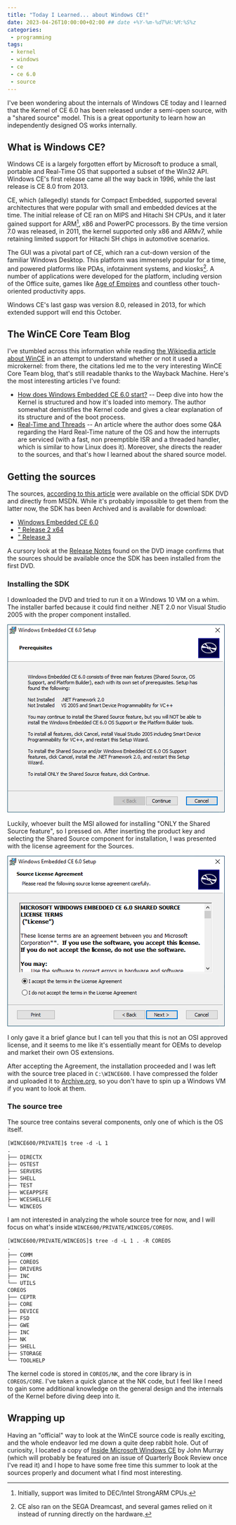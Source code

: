 ```yaml
---
title: "Today I Learned... about Windows CE!" 
date: 2023-04-26T10:00:00+02:00 ## date +%Y-%m-%dT%H:%M:%S%z
categories:
 - programming
tags:
 - kernel 
 - windows
 - ce
 - ce 6.0
 - source
---
```


I've been wondering about the internals of Windows CE today and I learned that the Kernel of CE 6.0 has been released under a semi-open source, with a "shared source" model. This is a great opportunity to learn how an independently designed OS works internally.

## What is Windows CE?

Windows CE is a largely forgotten effort by Microsoft to produce a small, portable and Real-Time OS that supported a subset of the Win32 API. Windows CE's first release came all the way back in 1996, while the last release is CE 8.0 from 2013.

CE, which (allegedly) stands for Compact Embedded, supported several architectures that were popular with small and embedded devices at the time. The initial release of CE ran on MIPS and Hitachi SH CPUs, and it later gained support for ARM[^strongarm], x86 and PowerPC processors. By the time version 7.0 was released, in 2011, the kernel supported only x86 and ARMv7, while retaining limited support for Hitachi SH chips in automotive scenarios.

The GUI was a pivotal part of CE, which ran a cut-down version of the familiar Windows Desktop. This platform was immensely popular for a time, and powered platforms like PDAs, infotainment systems, and kiosks[^dreamcast]. A number of applications were developed for the platform, including version of the Office suite, games like [Age of Empires](https://aoe.heavengames.com/academy/ppc.shtml) and countless other touch-oriented productivity apps.

Windows CE's last gasp was version 8.0, released in 2013, for which extended support will end this October.

[^strongarm]: Initially, support was limited to DEC/Intel StrongARM CPUs.

[^dreamcast]: CE also ran on the SEGA Dreamcast, and several games relied on it instead of running directly on the hardware. 

## The WinCE Core Team Blog

I've stumbled across this information while reading [the Wikipedia article about WinCE]() in an attempt to understand whether or not it used a microkernel: from there, the citations led me to the very interesting WinCE Core Team blog, that's still readable thanks to the Wayback Machine. Here's the most interesting articles I've found:

- [How does Windows Embedded CE 6.0 start?](https://web.archive.org/web/20140515024527/http://blogs.msdn.com/b/ce_base/archive/2007/11/26/how-does-windows-embedded-ce-6.0-start_3f00_.aspx) -- Deep dive into how the Kernel is structured and how it's loaded into memory. The author somewhat demistifies the Kernel code and gives a clear explanation of its structure and of the boot process.
- [Real-Time and Threads](https://web.archive.org/web/20140515024351/http://blogs.msdn.com/b/ce_base/archive/2005/08/31/458474.aspx) -- An article where the author does some Q&A regarding the Hard Real-Time nature of the OS and how the interrupts are serviced (with a fast, non preemptible ISR and a threaded handler, which is similar to how Linux does it). Moreover, she directs the reader to the sources, and that's how I learned about the shared source model.

## Getting the sources

The sources, [according to this article](https://web.archive.org/web/20120820002206/http://www.windowsfordevices.com/c/a/News/Special-Report-Windows-CE-6-arrives-with-100-kernel-source/) were available on the official SDK DVD and directly from MSDN. While it's probably impossible to get them from the latter now, the SDK has been Archived and is available for download:

- [Windows Embedded CE 6.0](https://archive.org/details/en_windows_embedded_ce_6.0_dvd)
- [" Release 2 x64](https://archive.org/details/en_windows_embedded_ce_6.0_r2_x64_dvd_x13-95609)
- [" Release 3](https://archive.org/details/en_windows_embedded_ce_6.0_r3_dvd__x16-28730)

A cursory look at the [Release Notes](https://ia804506.us.archive.org/view_archive.php?archive=/31/items/en_windows_embedded_ce_6.0_dvd/en_windows_embedded_ce_6.0_dvd.iso&file=release%20notes.htm) found on the DVD image confirms that the sources should be available once the SDK has been installed from the first DVD.

### Installing the SDK

I downloaded the DVD and tried to run it on a Windows 10 VM on a whim. The installer barfed because it could find neither .NET 2.0 nor Visual Studio 2005 with the proper component installed.

![cesource_nosdk](https://raw.githubusercontent.com/jack23247/blog/master/img/cesource_nosdk.png)

Luckily, whoever built the MSI allowed for installing "ONLY the Shared Source feature", so I pressed on. After inserting the product key and selecting the Shared Source component for installation, I was presented with the license agreement for the Sources.

<!-- ![cesource_prodkey](https://raw.githubusercontent.com/jack23247/blog/master/img/cesource_prodkey.png) 
![cesource_features](https://raw.githubusercontent.com/jack23247/blog/master/img/cesource_features.png) -->

![cesource_srclic](https://raw.githubusercontent.com/jack23247/blog/master/img/cesource_srclic.png)

I only gave it a brief glance but I can tell you that this is not an OSI approved license, and it seems to me like it's essentially meant for OEMs to develop and market their own OS extensions.

After accepting the Agreement, the installation proceeded and I was left with the source tree placed in `C:\WINCE600`. I have compressed the folder and uploaded it to [Archive.org](https://archive.org/details/wince-600-src), so you don't have to spin up a Windows VM if you want to look at them.

### The source tree 

The source tree contains several components, only one of which is the OS itself.

```
[WINCE600/PRIVATE]$ tree -d -L 1
.
├── DIRECTX
├── OSTEST
├── SERVERS
├── SHELL
├── TEST
├── WCEAPPSFE
├── WCESHELLFE
└── WINCEOS
```

I am not interested in analyzing the whole source tree for now, and I will focus on what's inside `WINCE600/PRIVATE/WINCEOS/COREOS`.

```
[WINCE600/PRIVATE/WINCEOS]$ tree -d -L 1 . -R COREOS
.
├── COMM
├── COREOS
├── DRIVERS
├── INC
└── UTILS
COREOS
├── CEPTR
├── CORE
├── DEVICE
├── FSD
├── GWE
├── INC
├── NK
├── SHELL
├── STORAGE
└── TOOLHELP
```


The kernel code is stored in `COREOS/NK`, and the core library is in `COREOS/CORE`. I've taken a quick glance at the NK code, but I feel like I need to gain some additional knowledge on the general design and the internals of the Kernel before diving deep into it.

## Wrapping up

Having an "official" way to look at the WinCE source code is really exciting, and the whole endeavor led me down a quite deep rabbit hole. Out of curiosity, I located a copy of [Inside Microsoft Windows CE](https://www.amazon.com/gp/product/1572318546?psc=1) by John Murray (which will probably be featured on an issue of Quarterly Book Review once I've read it) and I hope to have some free time this summer to look at the sources properly and document what I find most interesting.
